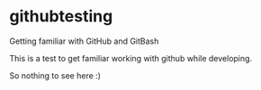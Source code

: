 # githubtesting
Getting familiar with GitHub and GitBash

This is a test to get familiar working with github while developing.

So nothing to see here :)
